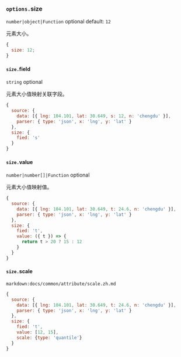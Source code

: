 ### `options.`size

`number|object|Function` optional default: `12`

元素大小。

```js
{
  size: 12;
}
```

#### `size.`field

`string` optional

元素大小值映射关联字段。

```js
{
  source: {
    data: [{ lng: 104.101, lat: 30.649, s: 12, n: 'chengdu' }],
    parser: { type: 'json', x: 'lng', y: 'lat' }
  },
  size: {
    fied: 's'
  }
}
```

#### `size.`value

`number|number[]|Function` optional

元素大小值映射值。

```js
{
  source: {
    data: [{ lng: 104.101, lat: 30.649, t: 24.6, n: 'chengdu' }],
    parser: { type: 'json', x: 'lng', y: 'lat' }
  },
  size: {
    fied: 't',
    value: ({ t }) => {
      return t > 20 ? 15 : 12
    }
  }
}
```

#### `size.`scale

`markdown:docs/common/attribute/scale.zh.md`

```js
{
  source: {
    data: [{ lng: 104.101, lat: 30.649, t: 24.6, n: 'chengdu' }],
    parser: { type: 'json', x: 'lng', y: 'lat' }
  },
  size: {
    fied: 't',
    value: [12, 15],
    scale: {type: 'quantile'}
  }
}
```
